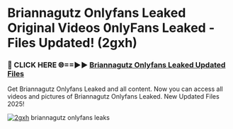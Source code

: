 # Briannagutz Onlyfans Leaked Original Videos 0nlyFans Leaked - Files Updated! (2gxh)

<h3>🔴 CLICK HERE 🌐==►► <a href="https://tinyurl.com/x26r9saj" rel="nofollow">Briannagutz Onlyfans Leaked Updated Files</a></h3>

Get Briannagutz Onlyfans Leaked and all content. Now you can access all videos and pictures of Briannagutz Onlyfans Leaked. New Updated Files 2025!

[![2gxh](https://i.imgur.com/LkgZPqh.gif)](https://tinyurl.com/x26r9saj)
briannagutz onlyfans leaks